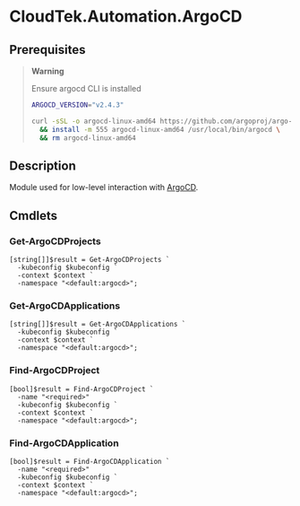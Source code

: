# CloudTek.Automation.ArgoCD

## Prerequisites

> **Warning**
>
> Ensure argocd CLI is installed
> 
> ```bash
> ARGOCD_VERSION="v2.4.3"
>
> curl -sSL -o argocd-linux-amd64 https://github.com/argoproj/argo-cd/releases/download/$ARGOCD_VERSION/argocd-linux-amd64 \
>   && install -m 555 argocd-linux-amd64 /usr/local/bin/argocd \
>   && rm argocd-linux-amd64
> ```

## Description

Module used for low-level interaction with [ArgoCD](https://argoproj.github.io/cd/).

## Cmdlets

### Get-ArgoCDProjects

```pwsh
[string[]]$result = Get-ArgoCDProjects `
  -kubeconfig $kubeconfig `
  -context $context `
  -namespace "<default:argocd>";
```

### Get-ArgoCDApplications

```pwsh
[string[]]$result = Get-ArgoCDApplications `
  -kubeconfig $kubeconfig `
  -context $context `
  -namespace "<default:argocd>";
```

### Find-ArgoCDProject

```pwsh
[bool]$result = Find-ArgoCDProject `
  -name "<required>"
  -kubeconfig $kubeconfig `
  -context $context `
  -namespace "<default:argocd>";
```

### Find-ArgoCDApplication

```pwsh
[bool]$result = Find-ArgoCDApplication `
  -name "<required>"
  -kubeconfig $kubeconfig `
  -context $context `
  -namespace "<default:argocd>";
```
